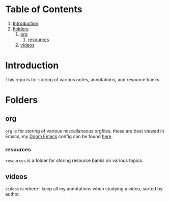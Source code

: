
# Table of Contents

1.  [Introduction](#org56ac850)
2.  [Folders](#orgd0af986)
    1.  [org](#org80e11d1)
        1.  [resources](#orgeb8b7ec)
    2.  [videos](#orgeeea99f)



<a id="org56ac850"></a>

# Introduction

This repo is for storing of various notes, annotations, and resource banks.


<a id="orgd0af986"></a>

# Folders


<a id="org80e11d1"></a>

## org

`org` is for storing of various miscellaneous orgfiles, these are best viewed in Emacs, my [Doom Emacs](https://github.com/hlissner/doom-emacs) config can be found [here](https://github.com/LiquidZulu/.doom.d).


<a id="orgeb8b7ec"></a>

### resources

`resources` is a folder for storing resource banks on various topics.


<a id="orgeeea99f"></a>

## videos

`videos` is where I keep all my annotations when studying a video, sorted by author.

